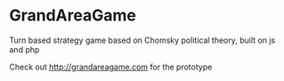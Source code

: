 GrandAreaGame
=============

Turn based strategy game based on Chomsky political theory, built on js and php

Check out http://grandareagame.com for the prototype
